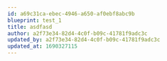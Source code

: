 ```yaml
---
id: a69c31ca-ebec-4946-a650-af0ebf8abc9b
blueprint: test_1
title: asdfasd
author: a2f73e34-82d4-4c0f-b09c-41781f9adc3c
updated_by: a2f73e34-82d4-4c0f-b09c-41781f9adc3c
updated_at: 1690327115
---
```

